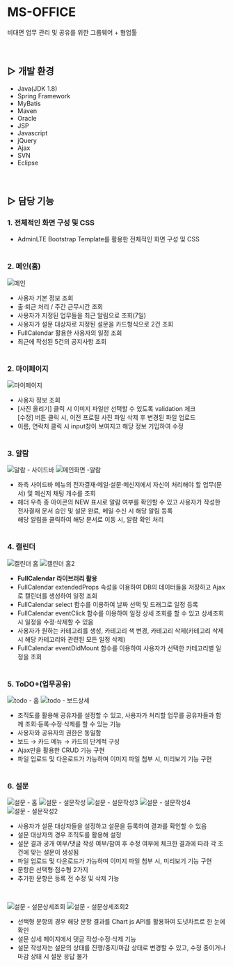 # MS-OFFICE
비대면 업무 관리 및 공유를 위한 그룹웨어 + 협업툴
<br><br><br>

## ▷ 개발 환경
- Java(JDK 1.8)
- Spring Framework
- MyBatis
- Maven
- Oracle
- JSP
- Javascript
- jQuery
- Ajax
- SVN
- Eclipse
<br><br><br>

## ▷ 담당 기능
### 1. 전체적인 화면 구성 및 CSS
- AdminLTE Bootstrap Template를 활용한 전체적인 화면 구성 및 CSS
<br><br>

### 2. 메인(홈)
![메인](https://user-images.githubusercontent.com/80368534/140640140-b5c3528d-6b7b-42a6-b9c8-c36e3f6a4c3a.PNG)
- 사용자 기본 정보 조회
- 출·퇴근 처리 / 주간 근무시간 조회
- 사용자가 지정된 업무들을 최근 알림으로 조회(7일)
- 사용자가 설문 대상자로 지정된 설문을 카드형식으로 2건 조회
- FullCalendar 활용한 사용자의 일정 조회
- 최근에 작성된 5건의 공지사항 조회
<br><br>

### 2. 마이페이지
![마이페이지](https://user-images.githubusercontent.com/80368534/140640180-38663a4a-58b6-445b-9393-b56d87a16104.PNG)
- 사용자 정보 조회
- [사진 올리기] 클릭 시 이미지 파일만 선택할 수 있도록 validation 체크<br>
  [수정] 버튼 클릭 시, 이전 프로필 사진 파일 삭제 후 변경된 파일 업로드
- 이름, 연락처 클릭 시 input창이 보여지고 해당 정보 기입하여 수정
<br><br>

### 3. 알람
![알람 - 사이드바](https://user-images.githubusercontent.com/80368534/140640444-42bfd20b-4d99-46fc-920d-638d9e1b5aae.png)
![메인화면 -알람](https://user-images.githubusercontent.com/80368534/140640338-183717a0-9f49-402c-82f6-860f2bd3d31a.PNG)
- 좌측 사이드바 메뉴의 전자결재·메일·설문·메신저에서 자신이 처리해야 할 업무(문서) 및 메신저 채팅 개수를 조회
- 헤더 우측 종 아이콘의 NEW 표시로 알람 여부를 확인할 수 있고 사용자가 작성한 전자결재 문서 승인 및 설문 완료, 메일 수신 시 해당 알림 등록<br>
  해당 알림을 클릭하여 해당 문서로 이동 시, 알람 확인 처리
<br><br>

### 4. 캘린더
![캘린더 홈](https://user-images.githubusercontent.com/80368534/140640522-191b1206-ee82-4448-aa23-2dc03d461222.PNG)
![캘린더 홈2](https://user-images.githubusercontent.com/80368534/140640653-0c0c49f0-6ded-4b17-a03d-cdd7131e4a27.PNG)
- <strong>FullCalendar 라이브러리 활용</strong>
- FullCalendar extendedProps 속성을 이용하여 DB의 데이터들을 저장하고 Ajax로 캘린더를 생성하여 일정 조회
- FullCalendar select 함수를 이용하여 날짜 선택 및 드래그로 일정 등록
- FullCalendar eventClick 함수를 이용하여 일정 상세 조회를 할 수 있고 상세조회 시 일정을 수정·삭제할 수 있음
- 사용자가 원하는 카테고리를 생성, 카테고리 색 변경, 카테고리 삭제(카테고리 삭제 시 해당 카테고리와 관련된 모든 일정 삭제)
- FullCalendar eventDidMount 함수를 이용하여 사용자가 선택한 카테고리별 일정을 조회
<br><br>

### 5. ToDO+(업무공유)
![todo - 홈](https://user-images.githubusercontent.com/80368534/140640824-b0f14a48-1e72-4f89-9051-b762bdeac033.PNG)
![todo - 보드상세](https://user-images.githubusercontent.com/80368534/140640763-268c98aa-0163-4de2-b467-dc1953984633.PNG)
- 조직도를 활용해 공유자를 설정할 수 있고, 사용자가 처리할 업무를 공유자들과 함께 조회·등록·수정·삭제를 할 수 있는 기능
- 사용자와 공유자의 권한은 동일함
- 보드 → 카드 메뉴 → 카드의 단계적 구성
- Ajax만을 활용한 CRUD 기능 구현
- 파일 업로드 및 다운로드가 가능하며 이미지 파일 첨부 시, 미리보기 기능 구현
<br><br>

### 6. 설문
![설문 - 홈](https://user-images.githubusercontent.com/80368534/140640875-37654bf5-f535-4d26-9765-37e816f4b156.PNG)
![설문 - 설문작성](https://user-images.githubusercontent.com/80368534/140640879-70eb7556-8883-4402-9bc7-d36a2c0cd41c.PNG)
![설문 - 설문작성3](https://user-images.githubusercontent.com/80368534/140640886-48fcc36a-f8bb-4b0e-9b09-bc4fa269e905.PNG)
![설문 - 설문작성4](https://user-images.githubusercontent.com/80368534/140640889-aedf1997-f718-41f2-827b-541510afcf22.PNG)
![설문 - 설문작성2](https://user-images.githubusercontent.com/80368534/140640893-7857e4ef-5647-4fe0-afe1-c46468a3ccbc.PNG)
- 사용자가 설문 대상자들을 설정하고 설문을 등록하여 결과를 확인할 수 있음
- 설문 대상자의 경우 조직도를 활용해 설정
- 설문 결과 공개 여부/댓글 작성 여부/참여 후 수정 여부에 체크한 결과에 따라 각 조건에 맞는 설문이 생성됨
- 파일 업로드 및 다운로드가 가능하며 이미지 파일 첨부 시, 미리보기 기능 구현
- 문항은 선택형·점수형 2가지
- 추가한 문항은 등록 전 수정 및 삭제 가능
<br>

![설문 - 설문상세조회](https://user-images.githubusercontent.com/80368534/140640943-543eca09-d716-4a98-8dd6-eae86bdcba10.PNG)
![설문 - 설문상세조회2](https://user-images.githubusercontent.com/80368534/140640945-a4bef2ec-a285-4b36-af08-bfd0b95ff591.PNG)
- 선택형 문항의 경우 해당 문항 결과를 Chart js API를 활용하여 도넛차트로 한 눈에 확인
- 설문 상세 페이지에서 댓글 작성·수정·삭제 기능
- 설문 작성자는 설문의 상태를 진행/중지/마감 상태로 변경할 수 있고, 수정 중이거나 마감 상태 시 설문 응답 불가



